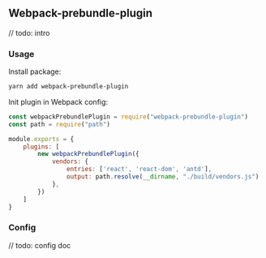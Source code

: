 ## Webpack-prebundle-plugin

// todo: intro

### Usage

Install package:

```bash
yarn add webpack-prebundle-plugin
```

Init plugin in Webpack config:

```js
const webpackPrebundlePlugin = require("webpack-prebundle-plugin")
const path = require("path")

module.exports = {
    plugins: [
        new webpackPrebundlePlugin({
            vendors: {
                entries: ['react', 'react-dom', 'antd'],
                output: path.resolve(__dirname, "./build/vendors.js")
            },
        })
    ]
}
```


### Config


// todo: config doc
